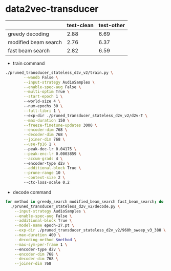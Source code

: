 # data2vec-transducer

|  | test-clean | test-other |
| --- | --- | --- |
| greedy decoding | 2.88 | 6.69 |
| modified beam search | 2.76 | 6.37 |
| fast beam search | 2.82 | 6.59 |
- train command

```bash
./pruned_transducer_stateless_d2v_v2/train.py \
        --wandb False \
        --input-strategy AudioSamples \
        --enable-spec-aug False \
        --multi-optim True \
        --start-epoch 1 \ 
        --world-size 4 \ 
        --num-epochs 30 \
        --full-libri 1 \ 
        --exp-dir ./pruned_transducer_stateless_d2v_v2/d2v-T \
        --max-duration 150 \
        --freeze-finetune-updates 3000 \
        --encoder-dim 768 \
        --decoder-dim 768 \
        --joiner-dim 768 \
        --use-fp16 1 \ 
        --peak-dec-lr 0.04175 \
        --peak-enc-lr 0.0003859 \
        --accum-grads 4 \ 
        --encoder-type d2v \
        --additional-block True \
        --prune-range 10 \
        --context-size 2 \ 
        --ctc-loss-scale 0.2
```

- decode command

```bash
for method in greedy_search modified_beam_search fast_beam_search; do
  ./pruned_transducer_stateless_d2v_v2/decode.py \
    --input-strategy AudioSamples \
    --enable-spec-aug False \
    --additional-block True \
    --model-name epoch-27.pt \
    --exp-dir ./pruned_transducer_stateless_d2v_v2/960h_sweep_v3_388 \
    --max-duration 400 \
    --decoding-method $method \
    --max-sym-per-frame 1 \ 
    --encoder-type d2v \
    --encoder-dim 768 \
    --decoder-dim 768 \
    --joiner-dim 768
```